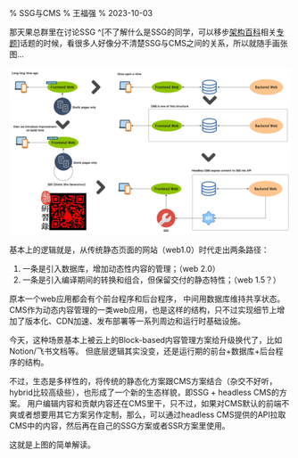 % SSG与CMS
% 王福强
% 2023-10-03

那天果总群里在讨论SSG ^[不了解什么是SSG的同学，可以移步[架构百科](https://jiagoubaike.com/)相关[专题](https://jiagoubaike.com/posts/Islands/)]话题的时候，看很多人好像分不清楚SSG与CMS之间的关系，所以就随手画张图...​

![](images/SSG_and_CMS.jpg)

基本上的逻辑就是，从传统静态页面的网站（web1.0）时代走出两条路径：

1. 一条是引入数据库，增加动态性内容的管理；（web 2.0）
2. 一条是引入编译期间的转换和组合，但保留交付的静态特性；（web 1.5？）

原本一个web应用都会有个前台程序和后台程序， 中间用数据库维持共享状态。CMS作为动态内容管理的一类web应用，也是这样的结构，只不过实现细节上增加了版本化、CDN加速、发布部署等一系列周边和运行时基础设施。

今天，这种场景基本上被云上的Block-based内容管理方案给升级换代了，比如Notion/飞书文档等。 但底层逻辑其实没变，还是运行期的前台+数据库+后台程序的结构。

不过，生态是多样性的，将传统的静态化方案跟CMS方案结合（杂交不好听，hybrid比较高级些），也形成了一个新的生态样貌，即SSG + headless CMS的方案。 用户编辑内容和贡献内容还在CMS里干，只不过，如果对CMS默认的前端不爽或者想要用其它方案另作定制，那么，可以通过headless CMS提供的API拉取CMS中的内容，然后再在自己的SSG方案或者SSR方案里使用。

这就是上图的简单解读。

